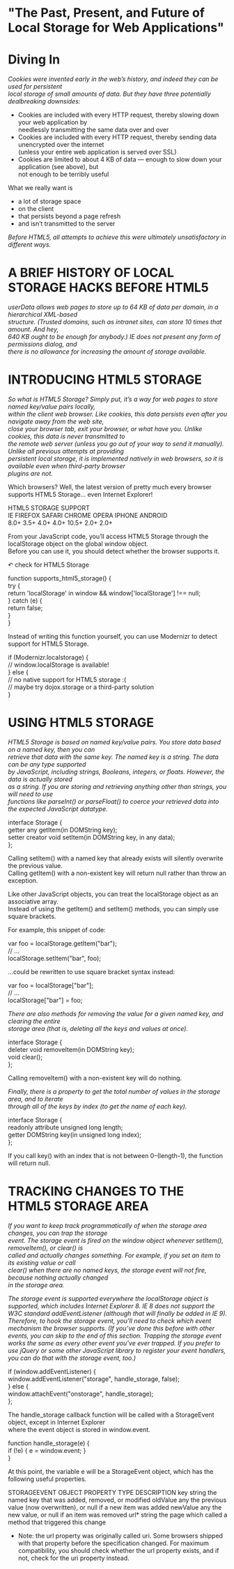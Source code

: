 # "The Past, Present, and Future of Local Storage for Web Applications"

# Diving In  
*Cookies were invented early in the web’s history, and indeed they can be used for persistent  
local storage of small amounts of data. But they have three potentially dealbreaking downsides:*

- Cookies are included with every HTTP request, thereby slowing down your web application by  
needlessly transmitting the same data over and over
- Cookies are included with every HTTP request, thereby sending data unencrypted over the internet  
(unless your entire web application is served over SSL)
- Cookies are limited to about 4 KB of data — enough to slow down your application (see above), but  
not enough to be terribly useful  

What we really want is  

- a lot of storage space  
- on the client  
- that persists beyond a page refresh  
- and isn’t transmitted to the server  

*Before HTML5, all attempts to achieve this were ultimately unsatisfactory in different ways.*  

# A BRIEF HISTORY OF LOCAL STORAGE HACKS BEFORE HTML5  
*userData allows web pages to store up to 64 KB of data per domain, in a hierarchical XML-based  
structure. (Trusted domains, such as intranet sites, can store 10 times that amount. And hey,  
640 KB ought to be enough for anybody.) IE does not present any form of permissions dialog, and  
there is no allowance for increasing the amount of storage available.*  

# INTRODUCING HTML5 STORAGE  
*So what is HTML5 Storage? Simply put, it’s a way for web pages to store named key/value pairs locally,  
within the client web browser. Like cookies, this data persists even after you navigate away from the web site,  
close your browser tab, exit your browser, or what have you. Unlike cookies, this data is never transmitted to  
the remote web server (unless you go out of your way to send it manually). Unlike all previous attempts at providing  
persistent local storage, it is implemented natively in web browsers, so it is available even when third-party browser  
plugins are not.*  

Which browsers? Well, the latest version of pretty much every browser supports HTML5 Storage… even Internet Explorer!  

HTML5 STORAGE SUPPORT  
IE	  FIREFOX	 SAFARI	CHROME	OPERA	IPHONE	ANDROID  
8.0+	 3.5+	    4.0+	 4.0+	  10.5+	 2.0+	   2.0+  

From your JavaScript code, you’ll access HTML5 Storage through the localStorage object on the global window object.  
Before you can use it, you should detect whether the browser supports it.  

↶ check for HTML5 Storage  

function supports_html5_storage() {  
  try {  
    return 'localStorage' in window && window['localStorage'] !== null;  
  } catch (e) {  
    return false;  
  }  
}  

Instead of writing this function yourself, you can use Modernizr to detect support for HTML5 Storage.  

if (Modernizr.localstorage) {  
  // window.localStorage is available!  
} else {  
  // no native support for HTML5 storage :(  
  // maybe try dojox.storage or a third-party solution  
}  

# USING HTML5 STORAGE  
*HTML5 Storage is based on named key/value pairs. You store data based on a named key, then you can  
retrieve that data with the same key. The named key is a string. The data can be any type supported  
by JavaScript, including strings, Booleans, integers, or floats. However, the data is actually stored  
as a string. If you are storing and retrieving anything other than strings, you will need to use  
functions like parseInt() or parseFloat() to coerce your retrieved data into the expected JavaScript datatype.*  

interface Storage {  
  getter any getItem(in DOMString key);  
  setter creator void setItem(in DOMString key, in any data);  
};  

Calling setItem() with a named key that already exists will silently overwrite the previous value.   
Calling getItem() with a non-existent key will return null rather than throw an exception.  

Like other JavaScript objects, you can treat the localStorage object as an associative array.   
Instead of using the getItem() and setItem() methods, you can simply use square brackets.  

For example, this snippet of code:  

var foo = localStorage.getItem("bar");  
// ...  
localStorage.setItem("bar", foo);  

…could be rewritten to use square bracket syntax instead:  

var foo = localStorage["bar"];  
// ...  
localStorage["bar"] = foo;  

*There are also methods for removing the value for a given named key, and clearing the entire  
storage area (that is, deleting all the keys and values at once).*  

interface Storage {  
  deleter void removeItem(in DOMString key);  
  void clear();  
};  

Calling removeItem() with a non-existent key will do nothing.    

*Finally, there is a property to get the total number of values in the storage area, and to iterate  
through all of the keys by index (to get the name of each key).*

interface Storage {  
  readonly attribute unsigned long length;  
  getter DOMString key(in unsigned long index);  
};  

If you call key() with an index that is not between 0–(length-1), the function will return null.  

# TRACKING CHANGES TO THE HTML5 STORAGE AREA  
*If you want to keep track programmatically of when the storage area changes, you can trap the storage  
event. The storage event is fired on the window object whenever setItem(), removeItem(), or clear() is  
called and actually changes something. For example, if you set an item to its existing value or call  
clear() when there are no named keys, the storage event will not fire, because nothing actually changed  
in the storage area.*  

*The storage event is supported everywhere the localStorage object is supported, which includes Internet Explorer 8. IE 8 does not support the W3C standard addEventListener (although that will finally be added in IE 9). Therefore, to hook the storage event, you’ll need to check which event mechanism the browser supports. (If you’ve done this before with other events, you can skip to the end of this section. Trapping the storage event works the same as every other event you’ve ever trapped. If you prefer to use jQuery or some other JavaScript library to register your event handlers, you can do that with the storage event, too.)*  

if (window.addEventListener) {  
  window.addEventListener("storage", handle_storage, false);  
} else {  
  window.attachEvent("onstorage", handle_storage);  
};  

The handle_storage callback function will be called with a StorageEvent object, except in Internet Explorer  
where the event object is stored in window.event.  

function handle_storage(e) {  
  if (!e) { e = window.event; }  
}  

At this point, the variable e will be a StorageEvent object, which has the following useful properties.  

STORAGEEVENT OBJECT
PROPERTY	TYPE	DESCRIPTION
key	string	the named key that was added, removed, or modified
oldValue	any	the previous value (now overwritten), or null if a new item was added
newValue	any	the new value, or null if an item was removed
url*	string	the page which called a method that triggered this change
* Note: the url property was originally called uri. Some browsers shipped with that property before the specification changed. For maximum compatibility, you should check whether the url property exists, and if not, check for the uri property instead.
